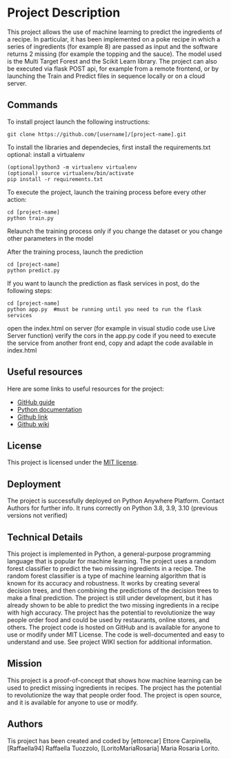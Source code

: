 # Project Description
This project allows the use of machine learning to predict the ingredients of a recipe. In particular, it has been implemented on a poke recipe in which a series of ingredients (for example 8) are passed as input and the software returns 2 missing (for example the topping and the sauce).
The model used is the Multi Target Forest and the Scikit Learn library.
The project can also be executed via flask POST api, for example from a remote frontend, or by launching the Train and Predict files in sequence locally or on a cloud server.

## Commands

To install project launch the following instructions:

```
git clone https://github.com/[username]/[project-name].git
```


To install the libraries and dependecies, first install the requirements.txt 
optional: install a virtualenv
```
(optional)python3 -m virtualenv virtualenv
(optional) source virtualenv/bin/activate
pip install -r requirements.txt
```

To execute the project, launch the training process before every other action:
```
cd [project-name]
python train.py
```
Relaunch the training process only if you change the dataset or you change other parameters in the model

After the training process, launch the prediction 
```
cd [project-name]
python predict.py
```
If you want to launch the prediction as flask services in post, do the following steps:
```
cd [project-name]
python app.py  #must be running until you need to run the flask services
```
open the index.html on server (for example in visual studio code use Live Server function)
verify the cors in the app.py code
if you need to execute the service from another front end, copy and adapt the code available in index.html

## Useful resources
Here are some links to useful resources for the project:

* [GitHub guide](https://guides.github.com/)
* [Python documentation](https://docs.python.org/3/)
* [Github link](https://github.com/ettorecar/ml_ingredient_prediction)
* [Github wiki](https://github.com/ettorecar/ml_ingredient_prediction/wiki)

## License
This project is licensed under the [MIT license](LICENSE.md).

## Deployment
The project is successfully deployed on Python Anywhere Platform. Contact Authors for further info.
It runs correctly on Python 3.8, 3.9, 3.10 (previous versions not verified)

## Technical Details
This project is implemented in Python, a general-purpose programming language that is popular for machine learning. The project uses a random forest classifier to predict the two missing ingredients in a recipe. The random forest classifier is a type of machine learning algorithm that is known for its accuracy and robustness. It works by creating several decision trees, and then combining the predictions of the decision trees to make a final prediction.
The project is still under development, but it has already shown to be able to predict the two missing ingredients in a recipe with high accuracy. The project has the potential to revolutionize the way people order food and could be used by restaurants, online stores, and others.
The project code is hosted on GitHub and is available for anyone to use or modify under MIT License. The code is well-documented and easy to understand and use.
See project WIKI  section for additional information.
## Mission
This project is a proof-of-concept that shows how machine learning can be used to predict missing ingredients in recipes. The project has the potential to revolutionize the way that people order food. The project is open source, and it is available for anyone to use or modify.

## Authors

Tis project has been created and coded by [ettorecar] Ettore Carpinella, [Raffaella94] Raffaella Tuozzolo, [LoritoMariaRosaria] Maria Rosaria Lorito.

